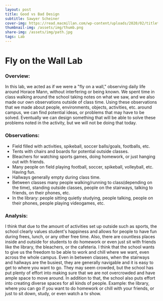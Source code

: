 ```yaml
---
layout: post
title: Good vs Bad Design
subtitle: Sawyer Scheiner
cover-img: https://read.macmillan.com/wp-content/uploads/2020/02/titletreatment_flyonthewall.png
thumbnail-img: /assets/img/thumb.png
share-img: /assets/img/path.jpg
tags: Lab
---
```


# Fly on the Wall Lab

### Overview:
In this lab, we acted as if we were a "fly on a wall," observing daily life around Horace Mann, without interfering or being known. We spent time in class walking around the school taking notes on what we saw, and we also made our own observations outside of class time. Using these observations that we made about people, environments, objects, activities, etc. around campus, we can find potential ideas, or problems that may have to be solved. Eventually we can design something that will be able to solve these problems noted in the activity, but we will not be doing that today. 

### Observations:
- Field filled with activities, spikeball, soccer balls/goals, footballs, etc. 
- Tents with chairs and boards for potential outside classes.
- Bleachers for watching sports games, doing homework, or just hanging out with friends.
- Many people on field playing football, soccer, spikeball, volleyball, etc. Having fun.
- Hallways generally empty during class time.
- Between classes many people walking/running to class(depending on the time), standing outside classes, people on the stairways, talking to friends, on their phones, etc.
- In the library: people sitting quietly studying, people talking, people on their phones, people playing videogames, etc.

### Analysis:
I think that due to the amount of activities set up outside such as sports, the school clearly values student's happiness and allows for people to have fun during frees, lunch, or any other free time. Also, there are countless places inside and outside for students to do homework or even just sit with friends like the library, the bleachers, or the cafeteria. I think that the school wants to give us the freedom to be able to work and chill where we want, even across the whole campus.
Even in between classes, when the stairways and hallways are the busiest, they are generally navigable and it is easy to get to where you want to go. They may seem crowded, but the school has put plenty of effort into making sure that we are not overcrowded and have ample space to move around.
In addition to that, the school also puts effort into creating diverse spaces for all kinds of people. Example: the library, where you can go if you want to do homework or chill with your friends, or just to sit down, study, or even watch a tv show. 

